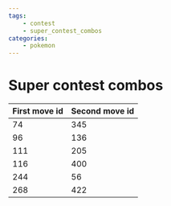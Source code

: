 ```yaml
---
tags:
    - contest
    - super_contest_combos
categories:
    - pokemon
---
```


# Super contest combos

| **First move id** | **Second move id** |
|-------------------|--------------------|
| 74            | 345            |
| 96            | 136            |
| 111           | 205            |
| 116           | 400            |
| 244           | 56             |
| 268           | 422            |
